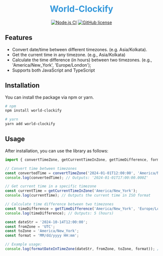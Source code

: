 <div align="center">

<h1 style="color: #3498db;">World-Clockify</h1>
<a href="https://github.com/shivam-sharma7/world-clockify/actions/workflows/ci.yml"><img alt="Node.js CI" src="https://github.com/shivam-sharma7/world-clockify/actions/workflows/ci.yml/badge.svg"></a>
<a href="./LICENSE"><img alt="GitHub license" src="https://img.shields.io/github/license/shivam-sharma7/world-clockify"></a>

</div>

## Features

- Convert date/time between different timezones. (e.g. Asia/Kolkata).
- Get the current time in any timezone. (e.g., Asia/Kolkata)
- Calculate the time difference (in hours) between two timezones. (e.g., 'America/New_York', 'Europe/London');
- Supports both JavaScript and TypeScript

## Installation

You can install the package via npm or yarn.

```bash
# npm
npm install world-clockify

# yarn
yarn add world-clockify

```

## Usage

After installation, you can use the library as follows:

```javascript
import { convertTimeZone, getCurrentTimeInZone, getTimeDifference, formatDateInTimeZone } from 'world-clockify';

// Convert time between timezones
const convertedTime = convertTimeZone('2024-01-01T12:00:00', 'America/New_York', 'Europe/London');
console.log(convertedTime); // Outputs: '2024-01-01T17:00:00.000Z'

// Get current time in a specific timezone
const currentTime = getCurrentTimeInZone('America/New_York');
console.log(currentTime); // Outputs the current time in ISO format

// Calculate time difference between two timezones
const timeDifference = getTimeDifference('America/New_York', 'Europe/London');
console.log(timeDifference); // Outputs: 5 (hours)

const dateStr = '2024-10-14T12:00:00';
const fromZone = 'UTC';
const toZone = 'America/New_York';
const format = 'MM/dd/yyyy HH:mm';

// Example usage:
console.log(formatDateInTimeZone(dateStr, fromZone, toZone, format)); //output: 10/14/2024 08:00
```
